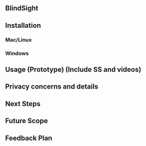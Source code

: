 ## BlindSight

## Installation

  ### Mac/Linux
  ### Windows

## Usage (Prototype) (Include SS and videos)

## Privacy concerns and details 

## Next Steps

## Future Scope

## Feedback Plan

